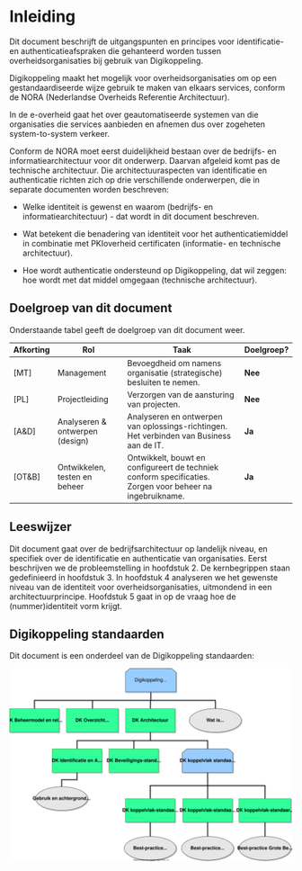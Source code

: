 # Inleiding

Dit document beschrijft de uitgangspunten en principes voor identificatie- en
authenticatieafspraken die gehanteerd worden tussen overheidsorganisaties bij
gebruik van Digikoppeling.

Digikoppeling maakt het mogelijk voor overheidsorganisaties om op een
gestandaardiseerde wijze gebruik te maken van elkaars services, conform de NORA
(Nederlandse Overheids Referentie Architectuur).

In de e-overheid gaat het over geautomatiseerde systemen van die organisaties
die services aanbieden en afnemen dus over zogeheten system-to-system verkeer.

Conform de NORA moet eerst duidelijkheid bestaan over de bedrijfs- en
informatiearchitectuur voor dit onderwerp. Daarvan afgeleid komt pas de
technische architectuur. Die architectuuraspecten van identificatie en
authenticatie richten zich op drie verschillende onderwerpen, die in separate
documenten worden beschreven:

- Welke identiteit is gewenst en waarom (bedrijfs- en informatiearchitectuur)
    \- dat wordt in dit document beschreven.

- Wat betekent die benadering van identiteit voor het authenticatiemiddel in
    combinatie met PKIoverheid certificaten (informatie- en technische
    architectuur).

- Hoe wordt authenticatie ondersteund op Digikoppeling, dat wil zeggen: hoe
    wordt met dat middel omgegaan (technische architectuur).

## Doelgroep van dit document

Onderstaande tabel geeft de doelgroep van dit document weer.

| Afkorting | Rol                             | Taak                                                                                                       | Doelgroep? |
|---|---|---|---|
| [MT]      | Management                      | Bevoegdheid om namens organisatie (strategische) besluiten te nemen.                                       | **Nee**    |
| [PL]      | Projectleiding                  | Verzorgen van de aansturing van projecten.                                                                 | **Nee**    |
| [A&D]     | Analyseren & ontwerpen (design) | Analyseren en ontwerpen van oplossings-richtingen. Het verbinden van Business aan de IT.                   | **Ja**     |
| [OT&B]    | Ontwikkelen, testen en beheer   | Ontwikkelt, bouwt en configureert de techniek conform specificaties. Zorgen voor beheer na ingebruikname.  | **Ja**     |

## Leeswijzer

Dit document gaat over de bedrijfsarchitectuur op landelijk niveau, en specifiek
over de identificatie en authenticatie van organisaties. Eerst beschrijven we de
probleemstelling in hoofdstuk 2. De kernbegrippen staan gedefinieerd in
hoofdstuk 3. In hoofdstuk 4 analyseren we het gewenste niveau van de identiteit
voor overheidsorganisaties, uitmondend in een architectuurprincipe. Hoofdstuk 5
gaat in op de vraag hoe de (nummer)identiteit vorm krijgt.

## Digikoppeling standaarden

Dit document is een onderdeel van de Digikoppeling standaarden:

![Overzicht van de onderdelen van de Digikoppeling Standaard, de standaard is onderverdeeld in normatieve en ondersteunende onderdelen](media/DK_Specificatie_structuur.svg "Opbouw documentatie Digikoppeling")

